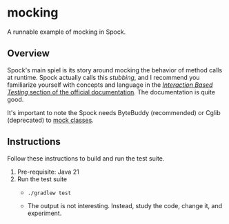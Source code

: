 # mocking

A runnable example of mocking in Spock.


## Overview

Spock's main spiel is its story around mocking the behavior of method calls at runtime. Spock actually calls this *stubbing*,
and I recommend you familiarize yourself with concepts and language in the [*Interaction Based Testing* section of the
official documentation](https://spockframework.org/spock/docs/2.3/all_in_one.html#interaction-based-testing). The documentation
is quite good.

It's important to note the Spock needs ByteBuddy (recommended) or Cglib (deprecated) to [mock classes](https://spockframework.org/spock/docs/2.3/all_in_one.html#_mocking_classes).


## Instructions

Follow these instructions to build and run the test suite.

1. Pre-requisite: Java 21
2. Run the test suite
    * ```bash
      ./gradlew test
      ```
    * The output is not interesting. Instead, study the code, change it, and experiment.
